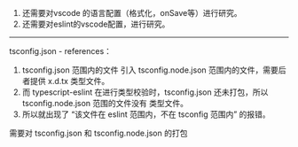 1. 还需要对vscode 的语言配置（格式化，onSave等）进行研究。
2. 还需要对eslint的vscode配置，进行研究。


---

tsconfig.json - references：

1. tsconfig.json 范围内的文件 引入 tsconfig.node.json 范围内的文件，需要后者提供 x.d.tx 类型文件。
2. 而 typescript-eslint 在进行类型校验时，tsconfig.json 还未打包，所以 tsconfig.node.json 范围的文件没有 类型文件。
3. 所以就出现了 “该文件在 eslint 范围内，不在 tsconfig 范围内” 的报错。

需要对 tsconfig.json 和 tsconfig.node.json 的打包
